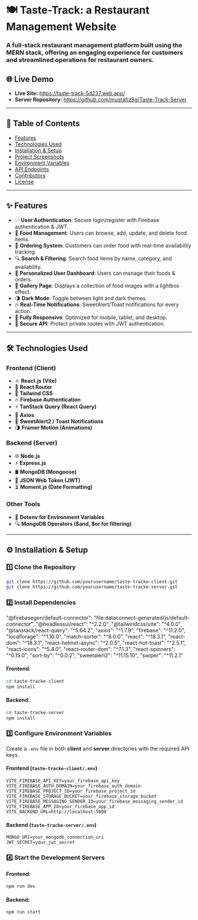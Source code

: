 # 🍽️ Taste-Track: a Restaurant Management Website 

### A full-stack restaurant management platform built using the **MERN stack**, offering an engaging experience for customers and streamlined operations for restaurant owners.

## 🌐 Live Demo

- **Live Site:** https://taste-track-5d237.web.app/
- **Server Repository:** https://github.com/mustafiz8g/Taste-Track-Server

---

## 📖 Table of Contents

- [Features](#-features)
- [Technologies Used](#-technologies-used)
- [Installation & Setup](#-installation--setup)
- [Project Screenshots](#-project-screenshots)
- [Environment Variables](#-environment-variables)
- [API Endpoints](#-api-endpoints)
- [Contributors](#-contributors)
- [License](#-license)

---

## ✨ Features

- ✅ **User Authentication**: Secure login/register with Firebase authentication & JWT.
- 🍔 **Food Management**: Users can browse, add, update, and delete food items.
- 🛒 **Ordering System**: Customers can order food with real-time availability tracking.
- 🔍 **Search & Filtering**: Search food items by name, category, and availability.
- 📝 **Personalized User Dashboard**: Users can manage their foods & orders.
- 📸 **Gallery Page**: Displays a collection of food images with a lightbox effect.
- 🌗 **Dark Mode**: Toggle between light and dark themes.
- 🔥 **Real-Time Notifications**: SweetAlert/Toast notifications for every action.
- 📱 **Fully Responsive**: Optimized for mobile, tablet, and desktop.
- 🔐 **Secure API**: Protect private routes with JWT authentication.

---

## 🛠️ Technologies Used

### **Frontend (Client)**
- ⚛ **React.js (Vite)**
- 🚀 **React Router**
- 🎨 **Tailwind CSS**
- 🔥 **Firebase Authentication**
- ⚡ **TanStack Query (React Query)**
- 🔗 **Axios**
- 🎉 **SweetAlert2 / Toast Notifications**
- 🌗 **Framer Motion (Animations)**

### **Backend (Server)**
- 🌐 **Node.js**
- ⚡ **Express.js**
- 🛢 **MongoDB (Mongoose)**
- 🔑 **JSON Web Token (JWT)**
- ⏳ **Moment.js (Date Formatting)**

### **Other Tools**
- 🔐 **Dotenv for Environment Variables**
- 🔍 **MongoDB Operators ($and, $or for filtering)**

---

## ⚙️ Installation & Setup

### **1️⃣ Clone the Repository**
```bash
git clone https://github.com/yourusername/taste-tracke-client.git
git clone https://github.com/yourusername/taste-tracke-server.git
```

### **2️⃣ Install Dependencies**
 "@firebasegen/default-connector": "file:dataconnect-generated/js/default-connector",
    "@headlessui/react": "^2.2.0",
    "@tailwindcss/vite": "^4.0.0",
    "@tanstack/react-query": "^5.64.2",
    "axios": "^1.7.9",
    "firebase": "^11.2.0",
    "localforage": "^1.10.0",
    "match-sorter": "^8.0.0",
    "react": "^18.3.1",
    "react-dom": "^18.3.1",
    "react-helmet-async": "^2.0.5",
    "react-hot-toast": "^2.5.1",
    "react-icons": "^5.4.0",
    "react-router-dom": "^7.1.3",
    "react-spinners": "^0.15.0",
    "sort-by": "^0.0.2",
    "sweetalert2": "^11.15.10",
    "swiper": "^11.2.1"
#### Frontend:
```bash
cd taste-tracke-client
npm install
```
#### Backend:
```bash
cd taste-tracke-server
npm install
```

### **3️⃣ Configure Environment Variables**
Create a `.env` file in both **client** and **server** directories with the required API keys.

#### **Frontend (`taste-tracke-client/.env`)**
```plaintext
VITE_FIREBASE_API_KEY=your_firebase_api_key
VITE_FIREBASE_AUTH_DOMAIN=your_firebase_auth_domain
VITE_FIREBASE_PROJECT_ID=your_firebase_project_id
VITE_FIREBASE_STORAGE_BUCKET=your_firebase_storage_bucket
VITE_FIREBASE_MESSAGING_SENDER_ID=your_firebase_messaging_sender_id
VITE_FIREBASE_APP_ID=your_firebase_app_id
VITE_BACKEND_URL=http://localhost:5000
```

#### **Backend (`taste-tracke-server/.env`)**
```plaintext
MONGO_URI=your_mongodb_connection_uri
JWT_SECRET=your_jwt_secret

```

### **4️⃣ Start the Development Servers**
#### Frontend:
```bash
npm run dev
```
#### Backend:
```bash
npm run start
```


